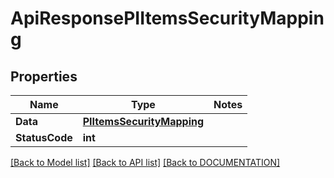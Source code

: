 # ApiResponsePIItemsSecurityMapping

## Properties
Name | Type | Notes
------------ | ------------- | -------------
**Data** | **[**PIItemsSecurityMapping**](../Model/PIItemsSecurityMapping.md)**
**StatusCode** | **int**

[[Back to Model list]](../../DOCUMENTATION.md#documentation-for-models) [[Back to API list]](../../DOCUMENTATION.md#documentation-for-api-endpoints) [[Back to DOCUMENTATION]](../../DOCUMENTATION.md)
